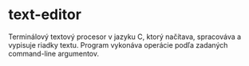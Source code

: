 # text-editor
Terminálový textový procesor v jazyku C, ktorý načítava, spracováva a vypisuje riadky textu.
Program vykonáva operácie podľa zadaných command-line argumentov.
